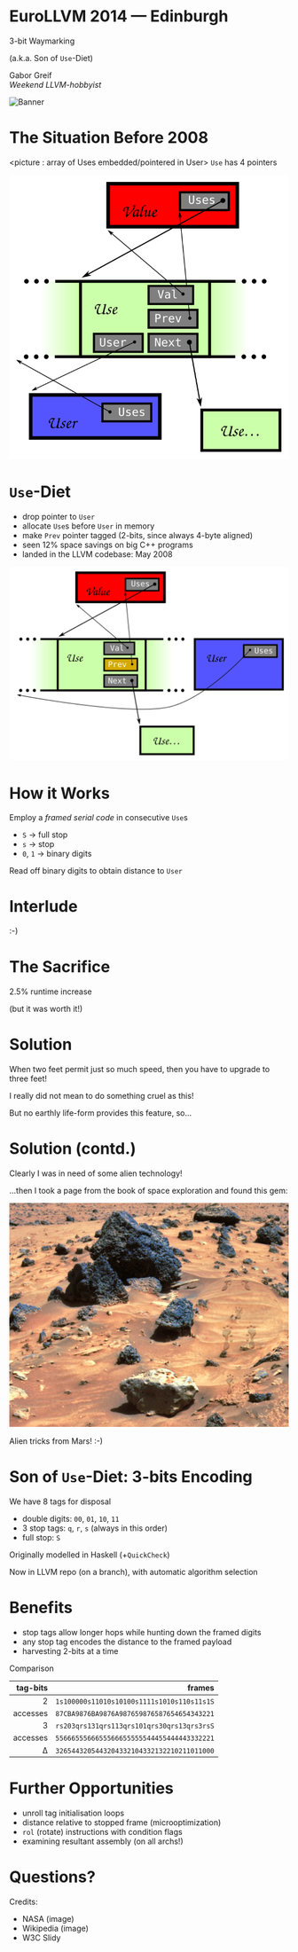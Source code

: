 EuroLLVM 2014 &mdash; Edinburgh
=========================

3-bit Waymarking

(a.k.a. Son of `Use`-Diet)

Gabor Greif<br>
_Weekend LLVM-hobbyist_

![Banner](http://llvm.org/devmtg/2014-04/EuroLLVM2014.jpg)

# The Situation Before 2008

<picture : array of Uses embedded/pointered in User>
`Use` has 4 pointers

![Before 2008](https://raw.githubusercontent.com/ggreif/EuroLLVM-Waymarking/master/pre2008.svg)

# `Use`-Diet

- drop pointer to `User`
- allocate `Use`s before `User` in memory
- make `Prev` pointer tagged (2-bits, since always 4-byte aligned)
- seen 12% space savings on big C++ programs
- landed <date> in the LLVM codebase: May 2008

![New Scheme](https://raw.githubusercontent.com/ggreif/EuroLLVM-Waymarking/master/new.svg)

# How it Works

Employ a _framed serial code_ in consecutive `Use`s
- `S` &rarr; full stop
- `s` &rarr; stop
- `0`, `1` &rarr; binary digits

Read off binary digits to obtain distance to `User`

# Interlude

:-)

# The Sacrifice

2.5% runtime increase

(but it was worth it!)

# Solution

When two feet permit just so much speed, then you have to upgrade to three feet!

<Photo of giant ant sawed into half>

I really did not mean to do something cruel as this!

But no earthly life-form provides this feature, so...

# Solution (contd.)

Clearly I was in need of some alien technology!

...then I took a page from the book of space exploration and found this gem:

![Footprints on Mars](mars-steps.jpg)

Alien tricks from Mars! :-)

# Son of `Use`-Diet: 3-bits Encoding

We have 8 tags for disposal

- double digits: `00`, `01`, `10`, `11`
- 3 stop tags: `q`, `r`, `s` (always in this order)
- full stop: `S`

Originally modelled in Haskell (+`QuickCheck`)

Now in LLVM repo (on a branch), with automatic algorithm selection

Benefits
=========

- stop tags allow longer hops while hunting down the framed digits
- any stop tag encodes the distance to the framed payload
- harvesting 2-bits at a time

Comparison

| tag-bits | frames |
| -------: | ----: |
| 2        | `1s100000s11010s10100s1111s1010s110s11s1S` |
| accesses | `87CBA9876BA9876A987659876587654654343221` |
| 3        | `rs203qrs131qrs113qrs101qrs30qrs13qrs3rsS` |
| accesses | `5566655566655566655555544455444443332221` |
| &Delta;  | `3265443205443204332104332132210211011000` |

# Further Opportunities

- unroll tag initialisation loops
- distance relative to stopped frame (microoptimization)
- `rol` (rotate) instructions with condition flags
- examining resultant assembly (on all archs!)

Questions?
=========== 


Credits:

+ NASA (image)
+ Wikipedia (image)
+ W3C Slidy
